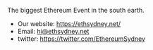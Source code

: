 
The biggest Ethereum Event in the south earth.

- Our website: https://ethsydney.net/
- Email: [hi@ethsydney.net](mailto:hi@ethsydney.net)
- twitter: https://twitter.com/EthereumSydney
